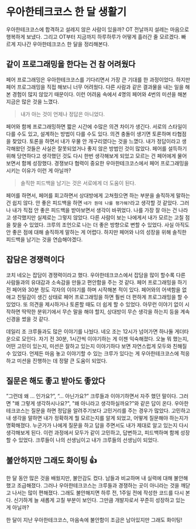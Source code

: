 # 우아한테크코스 한 달 생활기

우아한테크코스에 합격하고 설레지 않은 사람이 있을까? OT 전날까지 설레는 마음으로 행복하게 보냈다. 그리고 OT부터 지금까지 하루하루가 어떻게 흘러간 줄 모르겠다. 빠르게 지나간 우아한테크코스 한 달을 정리해본다.

## 같이 프로그래밍을 한다는 건 참 어려웠다

페어 프로그래밍은 우아한테크코스를 기다리면서 가장 큰 기대를 한 과정이었다. 하지만 페어 프로그래밍을 직접 해보니 너무 어려웠다. 다른 사람과 같은 결과물을 내는 일을 해본 경험이 많지 않았기 때문이다. 이런 어려움 속에서 4명의 페어와 4번의 미션을 해본 지금은 많은 것을 느꼈다.

> 내가 아는 것이 언제나 정답은 아니었다.
>

페어와 함께 프로그래밍하면 짧은 시간에 수많은 의견 차이가 생긴다. 서로의 스타일이 다를 수도 있고, 설계하는 방법이 다를 수도 있다. 의견 충돌이 생기면 토론하며 타협점을 찾았다. 토론을 하면서 내가 우물 안 개구리였다는 것을 느꼈다. 내가 정답이라고 생각해왔던 것들은 사실은 잘못되었거나 좋지 않은 방법인 것이 많았다. 페어를 설득하기 위해 당연하다고 생각했던 것도 다시 한번 생각해보게 되었고 모르는 건 페어에게 물어보면서 함께 성장했다. 경쟁보다 협력이 중요한 우아한테크코스에서 페어 프로그래밍을 시키는 이유가 이런 게 아닐까?

> 솔직한 피드백을 남기는 것은 서로에게 더 도움이 된다.
>

페어를 하면서, 페어를 회고하면서 상대방에게 고쳐줬으면 하는 부분을 솔직하게 말하는 건 쉽지 않다. 안 좋은 피드백을 하면 `네가 뭔데 나를 평가해?`라고 생각할 것 같았다. 그러나 내가 직접 안 좋은 피드백을 받아보면서 생각이 바뀌었다. 나를 가장 잘 아는 건 나라고 생각했지만 실제로는 그렇지 않았다. 다른 사람이 보는 나에게서 내가 모르는 고칠 점을 찾을 수 있었다. 크루의 조언으로 나는 더 좋은 방향으로 변할 수 있었다. 사실 아직도 안 좋은 점에 대해 솔직하게 말하는 게 어렵다. 하지만 페어와 나의 성장을 위해 솔직한 피드백을 남기는 것을 연습해야겠다.

## 잡담은 경쟁력이다

코치 네오는 잡담이 경쟁력이라고 했다. 우아한테크코스에서 잡담을 많이 할수록 다른 사람들과의 유대감과 소속감을 만들고 편안함을 주는 것 같다. 페어 프로그래밍을 하기 전 페어와 30분 정도 각자의 이야기를 하며 시작해본 적이 있다. 페어와의 어색함을 없애고 친밀감이 생긴 상태로 페어 프로그래밍을 하면 훨씬 더 편하게 프로그래밍을 할 수 있었다. 또 의견을 제시하거나 토론할 때도 더 쉽게 할 수 있었다. 아무런 이야기 없이 시작하면 딱딱한 분위기에서 무슨 말을 해야 할지, 상대방이 무슨 생각을 하는지 등을 계속 신경을 썼을 것 같다.

데일리 조 크루들과도 많은 이야기를 나눴다. 네오 조는 12시가 넘어가면 하나둘 게더타운으로 모인다. 자기 전 30분, 1시간씩 이야기하는 게 이젠 익숙해졌다. 오늘 뭐 했는지, 어떤 고민이 있는지, 미션은 잘하고 있는지 이야기하다 보면 자연스럽게 모두와 친해질 수 있었다. 언제든 마음 놓고 이야기할 수 있는 크루가 있다는 게 우아한테크코스에 적응하고 미션을 진행하는 데 정말 큰 도움이 되었다.

## 질문은 해도 좋고 받아도 좋았다

”그런데 왜 ... 인가요?”, “... 아닌가요?” 크루들과 이야기하면서 자주 했던 말이다. 그러면 "왜 그렇게 생각하시나요?", "왜 아니라고 생각하실까요?"와 같은 답이 온다. 우아한테크코스는 질문을 하면 정답을 알려주기보다 고민거리를 주는 경우가 많았다. 고민하고 내 생각을 말하면 내가 정확하게 뭘 모르는지를 알게 되었고, 어떻게 질문해야 하는지가 명확해졌다. 누군가가 나에게 질문을 하고 답을 주면서도 내가 제대로 알고 있는지 다시 생각해보게 된다. 이런 과정에서 모두가 같이 고민하고, 답변하고, 피드백하며 함께 성장할 수 있었다. 크루들이 나의 선생님이고 내가 크루들의 선생님이 되었다.

## 불안하지만 그래도 화이팅 👍

한 달 동안 많은 것을 배웠지만, 불안감도 컸다. 남들과 비교하며 내 실력에 대해 불안해했고 조급해졌다. 그러나 우아한테크코스는 크루들과 경쟁하는 곳이 아니라는 것을 깨닫고 나서는 많이 편해졌다. 그래도 불안해지면 하루 전, 1주일 전에 작성한 코드를 다시 본다. 신기하게 늘 새롭게 고칠 부분이 보인다. 그만큼 개발자로서 꾸준히 성장하고 있는 게 아닐까?

한 달이 지난 우아한테크코스, 마음속에 불안함이 조금은 남아있지만 그래도 화이팅!